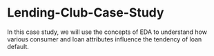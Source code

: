 # Lending-Club-Case-Study
In this case study, we will use the concepts of EDA to understand how various consumer and loan attributes influence the tendency of loan default.
